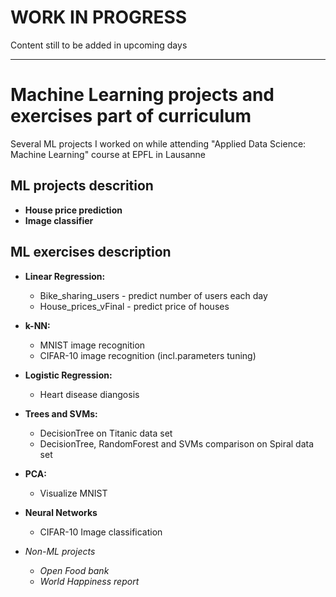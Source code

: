 # WORK IN PROGRESS
Content still to be added in upcoming days
***

# Machine Learning projects and exercises part of curriculum
Several ML projects I worked on while attending "Applied Data Science: Machine Learning" course at EPFL in Lausanne

## ML projects descrition
* **House price prediction**
* **Image classifier**

## ML exercises description
* **Linear Regression:**
  * Bike_sharing_users - predict number of users each day
  * House_prices_vFinal - predict price of houses
* **k-NN:**
  * MNIST image recognition
  * CIFAR-10 image recognition (incl.parameters tuning)
* **Logistic Regression:**
  * Heart disease diangosis
* **Trees and SVMs:**
  * DecisionTree on Titanic data set
  * DecisionTree, RandomForest and SVMs comparison on Spiral data set
* **PCA:**
  * Visualize MNIST
* **Neural Networks**
  * CIFAR-10 Image classification

* *Non-ML projects*
  * *Open Food bank*
  * *World Happiness report*
